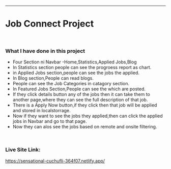 
---

# Job Connect Project


<br/>


### What I have done in this project

- Four Section ni Navbar -Home,Statistics,Applied Jobs,Blog
- In Statistics section people can see the progroess report as chart.
- in Applied Jobs section,people can see the jobs the applied.
- In Blog section,People can read blogs.
- People can see the Job Categories in catagory section.
- In Featured Jobs Section,People can see the which are posted.
- If they click details button any of the jobs then it can take them to another page,where they can see the full description of that job.
- There is a Apply Now button,if they click then that job will be applied and stored in localstorrage.
- Now if they want to see the jobs they applied,then can click the applied jobs in Navbar and go to that page.
- Now they can alos see the jobs based on remote and onsite filtering.

<br/>


### Live Site Link:

https://sensational-cuchufli-364f07.netlify.app/



